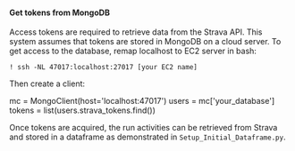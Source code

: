 #### Get tokens from MongoDB
Access tokens are required to retrieve data from the Strava API.  This system assumes that tokens are stored in MongoDB on a cloud server.  To get access to the database, remap localhost to EC2 server in bash:

`! ssh -NL 47017:localhost:27017 [your EC2 name]`

Then create a client:

mc = MongoClient(host='localhost:47017')
users = mc['your_database']
tokens = list(users.strava_tokens.find())

Once tokens are acquired, the run activities can be retrieved from Strava and stored in a dataframe as demonstrated in `Setup_Initial_Dataframe.py`.